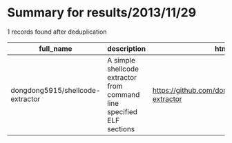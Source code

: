 
# Summary for results/2013/11/29
    
1 records found after deduplication

| full_name | description | html_url | matched_list | matched_count | pushed_at | size | stargazers_count | language | forks_count |
|----------------------------------|-----------------------------------------------------------------------|-----------------------------------------------------|----------------|-----------------|---------------------------|--------|--------------------|------------|---------------|
| dongdong5915/shellcode-extractor | A simple shellcode extractor from command line specified ELF sections | https://github.com/dongdong5915/shellcode-extractor | ['shellcode'] | 1 | 2013-11-29 22:02:11+00:00 | 120 | 0 | Python | 0 |
